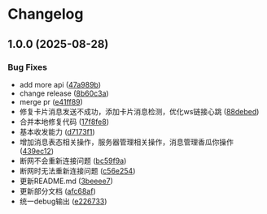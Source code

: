 # Changelog

## 1.0.0 (2025-08-28)


### Bug Fixes

* add more api ([47a989b](https://github.com/zhinjs/kook-client/commit/47a989b9a25e03cc7659fb10261237ed0b060ef0))
* change release ([8b60c3a](https://github.com/zhinjs/kook-client/commit/8b60c3aac767d50dfe61310798c2f331ededf145))
* merge pr ([e41ff89](https://github.com/zhinjs/kook-client/commit/e41ff893d615bf6ce323e55c4fbcc58bb51823f8))
* 修复卡片消息发送不成功，添加卡片消息检测，优化ws链接心跳 ([88debed](https://github.com/zhinjs/kook-client/commit/88debed0ddc052b822dc491e0f7b2f77b3f09705))
* 合并本地修复代码 ([17f8fe8](https://github.com/zhinjs/kook-client/commit/17f8fe8189ecfbe1a22e4f82b4b5899568cbcfdf))
* 基本收发能力 ([d7173f1](https://github.com/zhinjs/kook-client/commit/d7173f1af4ce91148d1e44223887d71a8bed2e3d))
* 增加消息表态相关操作，服务器管理相关操作，消息管理香瓜你操作 ([439ec12](https://github.com/zhinjs/kook-client/commit/439ec1225eb30902ace66c7779c7170c1662003e))
* 断网不会重新连接问题 ([bc59f9a](https://github.com/zhinjs/kook-client/commit/bc59f9a203f3a75f66dac8e68f33d1bdd7823f0d))
* 断网时无法重新连接问题 ([c56e254](https://github.com/zhinjs/kook-client/commit/c56e2541add017d6424e5addc63c49a270be70db))
* 更新README.md ([3beeee7](https://github.com/zhinjs/kook-client/commit/3beeee7b70041408bc1857c8f2737c0557eae6ce))
* 更新部分文档 ([afc68af](https://github.com/zhinjs/kook-client/commit/afc68af2bb479e9ecbe686a6f0fa805ac107885e))
* 统一debug输出 ([e226733](https://github.com/zhinjs/kook-client/commit/e2267337b1b5c025afe4c82e3158170110433b2c))
